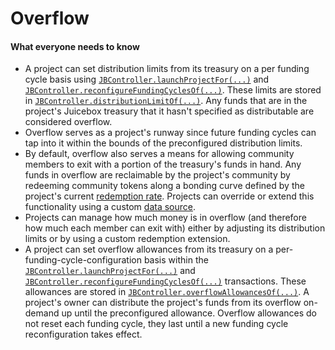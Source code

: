 # Overflow

#### What everyone needs to know

* A project can set distribution limits from its treasury on a per funding cycle basis using [`JBController.launchProjectFor(...)`](/protocol/api/contracts/or-controllers/jbcontroller/write/launchprojectfor.md) and [`JBController.reconfigureFundingCyclesOf(...)`](/protocol/api/contracts/or-controllers/jbcontroller/write/reconfigurefundingcyclesof.md). These limits are stored in [`JBController.distributionLimitOf(...)`](/protocol/api/contracts/or-controllers/jbcontroller/read/distributionlimitof.md). Any funds that are in the project's Juicebox treasury that it hasn't specified as distributable are considered overflow.
* Overflow serves as a project's runway since future funding cycles can tap into it within the bounds of the preconfigured distribution limits.
* By default, overflow also serves a means for allowing community members to exit with a portion of the treasury's funds in hand. Any funds in overflow are reclaimable by the project's community by redeeming community tokens along a bonding curve defined by the project's current [redemption rate](redemption-rate.md). Projects can override or extend this functionality using a custom [data source](data-source.md).
* Projects can manage how much money is in overflow (and therefore how much each member can exit with) either by adjusting its distribution limits or by using a custom redemption extension.
* A project can set overflow allowances from its treasury on a per-funding-cycle-configuration basis within the [`JBController.launchProjectFor(...)`](/protocol/api/contracts/or-controllers/jbcontroller/write/launchprojectfor.md) and [`JBController.reconfigureFundingCyclesOf(...)`](/protocol/api/contracts/or-controllers/jbcontroller/write/reconfigurefundingcyclesof.md) transactions. These allowances are stored in [`JBController.overflowAllowancesOf(...)`](/protocol/api/contracts/or-controllers/jbcontroller/read/overflowallowanceof.md). A project's owner can distribute the project's funds from its overflow on-demand up until the preconfigured allowance. Overflow allowances do not reset each funding cycle, they last until a new funding cycle reconfiguration takes effect.

